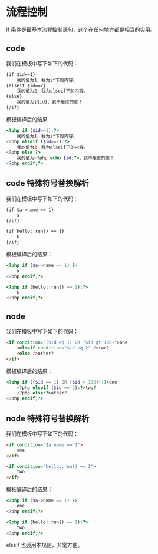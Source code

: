 # 流程控制

If 条件是最基本流程控制语句，这个在任何地方都是相当的实用。

## code

我们在模板中写下如下的代码：

``` html
{if $id==1}   
    我的值为1，我为if下的内容。   
{elseif $id==2}   
    我的值为2，我为elseif下的内容。   
{else}   
    我的值为{$id}，我不是谁的谁！   
{/if}
```

模板编译后的结果：

``` php
<?php if ($id==1):?>
    我的值为1，我为if下的内容。
<?php elseif ($id==2):?>
    我的值为2，我为elseif下的内容。
<?php else:?>
    我的值为<?php echo $id;?>，我不是谁的谁！
<?php endif;?>
```

## code 特殊符号替换解析

我们在模板中写下如下的代码：

``` html
{if $a->name == 1}
    a
{/if}

{if hello::run() == 1}
    b
{/if}
```

模板编译后的结果：

``` php
<?php if ($a->name == 1):?>
    a
<?php endif;?>

<?php if (hello::run() == 1):?>
    b
<?php endif;?>
```

## node

我们在模板中写下如下的代码：

``` html
<if condition="($id eq 1) OR ($id gt 100)">one
    <elseif condition="$id eq 2" />two?
    <else />other?
</if>
```

模板编译后的结果：

``` php
<?php if (($id == 1) OR ($id > 100)):?>one
    <?php elseif ($id == 2):?>two?
    <?php else:?>other?
<?php endif;?>
```

## node 特殊符号替换解析

我们在模板中写下如下的代码：

``` html
<if condition="$a.name == 1">
    one
</if>

<if condition="hello::run() == 1">
    two
</if>
```

模板编译后的结果：

``` php
<?php if ($a->name == 1):?>
    one
<?php endif;?>

<?php if (hello::run() == 1):?>
    two
<?php endif;?>
```

<p class="tip">elseif 也适用本规则，非常方便。</p>
